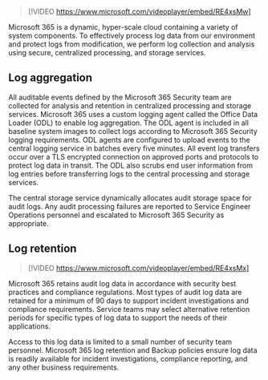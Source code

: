 > [!VIDEO https://www.microsoft.com/videoplayer/embed/RE4xsMw]

Microsoft 365 is a dynamic, hyper-scale cloud containing a variety of system components. To effectively process log data from our environment and protect logs from modification, we perform log collection and analysis using secure, centralized processing, and storage services.

## Log aggregation

All auditable events defined by the Microsoft 365 Security team are collected for analysis and retention in centralized processing and storage services. Microsoft 365 uses a custom logging agent called the Office Data Loader (ODL) to enable log aggregation. The ODL agent is included in all baseline system images to collect logs according to Microsoft 365 Security logging requirements. ODL agents are configured to upload events to the central logging service in batches every five minutes. All event log transfers occur over a TLS encrypted connection on approved ports and protocols to protect log data in transit. The ODL also scrubs end user information from log entries before transferring logs to the central processing and storage services.

The central storage service dynamically allocates audit storage space for audit logs. Any audit processing failures are reported to Service Engineer Operations personnel and escalated to Microsoft 365 Security as appropriate.

## Log retention

> [!VIDEO https://www.microsoft.com/videoplayer/embed/RE4xsMx]

Microsoft 365 retains audit log data in accordance with security best practices and compliance regulations. Most types of audit log data are retained for a minimum of 90 days to support incident investigations and compliance requirements. Service teams may select alternative retention periods for specific types of log data to support the needs of their applications.

Access to this log data is limited to a small number of security team personnel. Microsoft 365 log retention and Backup policies ensure log data is readily available for incident investigations, compliance reporting, and any other business requirements.
